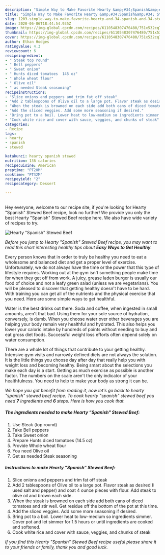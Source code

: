 ```yaml
---
description: "Simple Way to Make Favorite Hearty &amp;#34;Spanish&amp;#34; Stewed Beef"
title: "Simple Way to Make Favorite Hearty &amp;#34;Spanish&amp;#34; Stewed Beef"
slug: 1203-simple-way-to-make-favorite-hearty-and-34-spanish-and-34-stewed-beef
date: 2020-06-06T18:44:54.935Z
image: https://img-global.cpcdn.com/recipes/6110548307476480/751x532cq70/hearty-spanish-stewed-beef-recipe-main-photo.jpg
thumbnail: https://img-global.cpcdn.com/recipes/6110548307476480/751x532cq70/hearty-spanish-stewed-beef-recipe-main-photo.jpg
cover: https://img-global.cpcdn.com/recipes/6110548307476480/751x532cq70/hearty-spanish-stewed-beef-recipe-main-photo.jpg
author: Ethan Hodges
ratingvalue: 4.3
reviewcount: 6
recipeingredient:
- " Steak top round"
- " Bell peppers"
- " Sweet onion"
- " Hunts diced tomatoes  145 oz"
- " Whole wheat flour"
- " Olive oil"
- " as needed Steak seasoning"
recipeinstructions:
- "Slice onions and peppers and trim fat off steak"
- "Add 2 tablespoons of Olive oil to a large pot. Flavor steak as desired (I used salt and pepper) and coat 4 ounce pieces with flour. Add steak to olive oil and brown each side."
- "When the steak is browned on each side add both cans of diced tomatoes and stir well. Get residue off the bottom of the pot at this time."
- "Add the sliced veggies. Add some more seasoning if desired."
- "Bring pot to a boil. Lower heat to low-medium so ingredients simmer. Cover pot and let simmer for 1.5 hours or until ingredients are cooked and softened."
- "Cook white rice and cover with sauce, veggies, and chunks of steak"
categories:
- Recipe
tags:
- hearty
- spanish
- stewed

katakunci: hearty spanish stewed 
nutrition: 136 calories
recipecuisine: American
preptime: "PT20M"
cooktime: "PT32M"
recipeyield: "2"
recipecategory: Dessert

---
```

<br>
Hey everyone, welcome to our recipe site, if you're looking for Hearty &#34;Spanish&#34; Stewed Beef recipe, look no further! We provide you only the best Hearty &#34;Spanish&#34; Stewed Beef recipe here. We also have wide variety of recipes to try.
<br>


![Hearty &#34;Spanish&#34; Stewed Beef](https://img-global.cpcdn.com/recipes/6110548307476480/751x532cq70/hearty-spanish-stewed-beef-recipe-main-photo.jpg)

<i>Before you jump to Hearty &#34;Spanish&#34; Stewed Beef recipe, you may want to read this short interesting healthy tips about <strong>Easy Ways to Get Healthy</strong>.</i>

Every person knows that in order to truly be healthy you need to eat a wholesome and balanced diet and get a proper level of exercise. Unfortunately, we do not always have the time or the power that this type of lifestyle requires. Working out at the gym isn't something people make time for when they get off from work. A juicy, grease laden burger is usually our food of choice and not a leafy green salad (unless we are vegetarians). You will be pleased to discover that getting healthy doesn't have to be hard. With training you can get all of the nutrients and the physical exercise that you need. Here are some simple ways to get healthful.

Water is the best drinks out there. Soda and coffee, when ingested in small amounts, aren't that bad. Using them for your sole source of hydration, conversely, is dumb. When you choose water over other beverages you are helping your body remain very healthful and hydrated. This also helps you lower your caloric intake by hundreds of points without needing to buy and eat gross diet foods. Successful weight loss efforts often depend solely on water consumption.

There are a whole lot of things that contribute to your getting healthy. Intensive gym visits and narrowly defined diets are not always the solution. It is the little things you choose day after day that really help you with weight loss and becoming healthy. Being smart about the selections you make each day is a start. Getting as much exercise as possible is another factor. The numbers on the scale aren't the only indicator of your healthfulness. You need to help to make your body as strong it can be. 


<i>We hope you got benefit from reading it, now let's go back to hearty &#34;spanish&#34; stewed beef recipe. To cook hearty &#34;spanish&#34; stewed beef you need <strong>7</strong> ingredients and <strong>6</strong> steps. Here is how you cook that.
</i>

##### The ingredients needed to make Hearty &#34;Spanish&#34; Stewed Beef:

1. Use  Steak (top round)
1. Take  Bell peppers
1. Take  Sweet onion
1. Prepare  Hunts diced tomatoes  (14.5 oz)
1. Provide  Whole wheat flour
1. You need  Olive oil
1. Get  as needed Steak seasoning


##### Instructions to make Hearty &#34;Spanish&#34; Stewed Beef:

1. Slice onions and peppers and trim fat off steak
1. Add 2 tablespoons of Olive oil to a large pot. Flavor steak as desired (I used salt and pepper) and coat 4 ounce pieces with flour. Add steak to olive oil and brown each side.
1. When the steak is browned on each side add both cans of diced tomatoes and stir well. Get residue off the bottom of the pot at this time.
1. Add the sliced veggies. Add some more seasoning if desired.
1. Bring pot to a boil. Lower heat to low-medium so ingredients simmer. Cover pot and let simmer for 1.5 hours or until ingredients are cooked and softened.
1. Cook white rice and cover with sauce, veggies, and chunks of steak


<i>If you find this Hearty &#34;Spanish&#34; Stewed Beef recipe useful please share it to your friends or family, thank you and good luck.</i>
